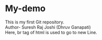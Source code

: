 # My-demo
This is my first Git repository.
<br>
Author- Suresh Raj Joshi (Dhruv Ganapati)
<br> Here, br tag of html is used to go to new Line.

